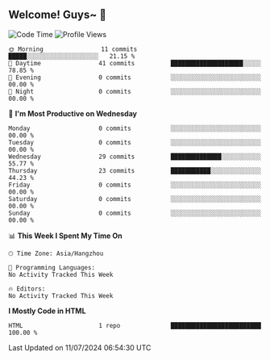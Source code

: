 ## Welcome! Guys~ 👋

<!--
**kimbleex/kimbleex** is a ✨ _special_ ✨ repository because its `README.md` (this file) appears on your GitHub profile.

Here are some ideas to get you started:

- 🔭 I’m currently working on ...
- 🌱 I’m currently learning ...
- 👯 I’m looking to collaborate on ...
- 🤔 I’m looking for help with ...
- 💬 Ask me about ...
- 📫 How to reach me: ...
- 😄 Pronouns: ...
- ⚡ Fun fact: ...
-->
<!--START_SECTION:waka-->
![Code Time](http://img.shields.io/badge/Code%20Time-0%20secs-blue)  ![Profile Views](http://img.shields.io/badge/Profile%20Views-0-blue)



```text
🌞 Morning                11 commits          █████░░░░░░░░░░░░░░░░░░░░   21.15 %
🌆 Daytime                41 commits          ████████████████████░░░░░   78.85 %
🌃 Evening                0 commits           ░░░░░░░░░░░░░░░░░░░░░░░░░   00.00 %
🌙 Night                  0 commits           ░░░░░░░░░░░░░░░░░░░░░░░░░   00.00 %
```
📅 **I'm Most Productive on Wednesday** 

```text
Monday                   0 commits           ░░░░░░░░░░░░░░░░░░░░░░░░░   00.00 % 
Tuesday                  0 commits           ░░░░░░░░░░░░░░░░░░░░░░░░░   00.00 % 
Wednesday                29 commits          ██████████████░░░░░░░░░░░   55.77 % 
Thursday                 23 commits          ███████████░░░░░░░░░░░░░░   44.23 % 
Friday                   0 commits           ░░░░░░░░░░░░░░░░░░░░░░░░░   00.00 % 
Saturday                 0 commits           ░░░░░░░░░░░░░░░░░░░░░░░░░   00.00 % 
Sunday                   0 commits           ░░░░░░░░░░░░░░░░░░░░░░░░░   00.00 % 
```


📊 **This Week I Spent My Time On** 

```text
🕑︎ Time Zone: Asia/Hangzhou

💬 Programming Languages: 
No Activity Tracked This Week

🔥 Editors: 
No Activity Tracked This Week
```
<!--
🐱‍💻 Projects: 
No Activity Tracked This Week

💻 Operating System: 
No Activity Tracked This Week
-->

**I Mostly Code in HTML** 

```text
HTML                     1 repo              █████████████████████████   100.00 % 
```




 Last Updated on 11/07/2024 06:54:30 UTC
<!--END_SECTION:waka-->
